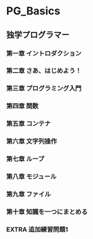 # PG_Basics
## 独学プログラマー
### 第一章 イントロダクション
### 第二章 さあ、はじめよう！
### 第三章 プログラミング入門
### 第四章 関数
### 第五章 コンテナ
### 第六章 文字列操作
### 第七章 ループ
### 第八章 モジュール
### 第九章 ファイル
### 第十章 知識を一つにまとめる
### EXTRA 追加練習問題1
